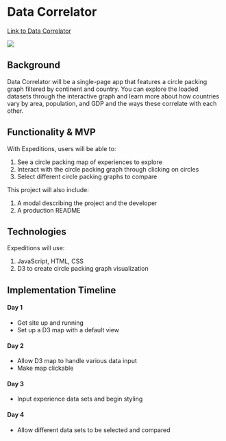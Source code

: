 # Data Correlator

[Link to Data Correlator](https://laurelisthompson.github.io/data-correlator/)

![](images/interaction.gif)

## Background

Data Correlator will be a single-page app that features a circle packing graph filtered by continent and country. You can explore the loaded datasets through the interactive graph and learn more about how countries vary by area, population, and GDP and the ways these correlate with each other.

## Functionality & MVP

With Expeditions, users will be able to:

1. See a circle packing map of experiences to explore
2. Interact with the circle packing graph through clicking on circles
3. Select different circle packing graphs to compare

This project will also include:

1. A modal describing the project and the developer
2. A production README

## Technologies

Expeditions will use:

1. JavaScript, HTML, CSS
2. D3 to create circle packing graph visualization

## Implementation Timeline

#### Day 1
* Get site up and running
* Set up a D3 map with a default view

#### Day 2
* Allow D3 map to handle various data input
* Make map clickable

#### Day 3
* Input experience data sets and begin styling

#### Day 4
* Allow different data sets to be selected and compared
